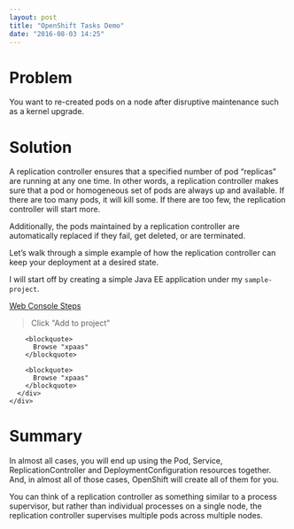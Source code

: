```yaml
---
layout: post
title: "OpenShift Tasks Demo"
date: "2016-08-03 14:25"
---
```


# Problem

You want to re-created pods on a node after disruptive maintenance such as a kernel upgrade.

# Solution

A replication controller ensures that a specified number of pod “replicas” are running at any one time. In other words, a replication controller makes sure that a pod or homogeneous set of pods are always up and available. If there are too many pods, it will kill some. If there are too few, the replication controller will start more.

Additionally, the pods maintained by a replication controller are automatically replaced if they fail, get deleted, or are terminated.

Let’s walk through a simple example of how the replication controller can keep your deployment at a desired state.

I will start off by creating a simple Java EE application under my `sample-project`.

<div class="panel-group" id="accordion" role="tablist" aria-multiselectable="true">
  <div class="panel panel-default">
    <div class="panel-heading" role="tab" id="headingOne">
      <div class="panel-title">
        <a role="button" data-toggle="collapse" data-parent="#accordion" href="#collapseOne" aria-expanded="true" aria-controls="collapseOne">
          Web Console Steps
        </a>
      </div>
    </div>
    <div id="collapseOne" class="panel-collapse collapse" role="tabpanel" aria-labelledby="headingOne">
      <div class="panel-body">
        <blockquote>
          Click "Add to project"
        </blockquote>

        <blockquote>
          Browse "xpaas"
        </blockquote>

        <blockquote>
          Browse "xpaas"
        </blockquote>
      </div>
    </div>
  </div>
</div>

# Summary

In almost all cases, you will end up using the Pod, Service, ReplicationController and DeploymentConfiguration resources together. And, in almost all of those cases, OpenShift will create all of them for you.

You can think of a replication controller as something similar to a process supervisor, but rather than individual processes on a single node, the replication controller supervises multiple pods across multiple nodes.
